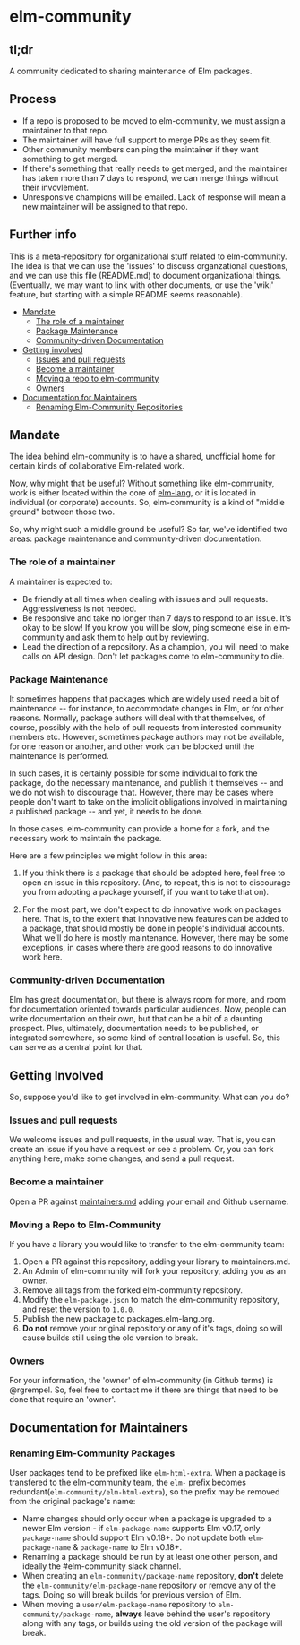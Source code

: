 # elm-community

## tl;dr

A community dedicated to sharing maintenance of Elm packages.

## Process

- If a repo is proposed to be moved to elm-community, we must assign a maintainer to that repo.
- The maintainer will have full support to merge PRs as they seem fit.
- Other community members can ping the maintainer if they want something to get merged.
- If there's something that really needs to get merged, and the maintainer has taken more than 7 days to respond, we can merge things without their invovlement.
- Unresponsive champions will be emailed. Lack of response will mean a new maintainer will be assigned to that repo.


## Further info

This is a meta-repository for organizational stuff related to elm-community.
The idea is that we can use the 'issues' to discuss organzational questions,
and we can use this file (README.md) to document organizational things.
(Eventually, we may want to link with other documents, or use the 'wiki'
feature, but starting with a simple README seems reasonable).

* [Mandate](#mandate)
    * [The role of a maintainer](#the-role-of-a-maintainer)
    * [Package Maintenance](#package-maintenance)
    * [Community-driven Documentation](#community-driven-documentation)
* [Getting involved](#getting-involved)
    * [Issues and pull requests](#issues-and-pull-requests)
    * [Become a maintainer](#become-a-maintainer)
    * [Moving a repo to elm-community](#moving-a-repo-to-elm-community)
    * [Owners](#owners)
* [Documentation for Maintainers](#documentation-for-maintainers)
    * [Renaming Elm-Community Repositories](#renaming-elm-community-packages)


## Mandate

The idea behind elm-community is to have a shared, unofficial home for certain
kinds of collaborative Elm-related work.

Now, why might that be useful? Without something like elm-community, work is
either located within the core of [elm-lang](https://github.com/elm-lang), or it
is located in individual (or corporate) accounts. So, elm-community is a kind
of "middle ground" between those two.

So, why might such a middle ground be useful? So far, we've identified two areas:
package maintenance and community-driven documentation.

### The role of a maintainer

A maintainer is expected to:

- Be friendly at all times when dealing with issues and pull requests. Aggressiveness is not needed.
- Be responsive and take no longer than 7 days to respond to an issue. It's okay to be slow! If you know you will be slow, ping someone else in elm-community and ask them to help out by reviewing.
- Lead the direction of a repository. As a champion, you will need to make calls on API design. Don't let packages come to elm-community to die.

### Package Maintenance

It sometimes happens that packages which are widely used need a bit of
maintenance -- for instance, to accommodate changes in Elm, or for other
reasons. Normally, package authors will deal with that themselves, of course,
possibly with the help of pull requests from interested community members etc.
However, sometimes package authors may not be available, for one reason or
another, and other work can be blocked until the maintenance is performed.

In such cases, it is certainly possible for some individual to fork the
package, do the necessary maintenance, and publish it themselves -- and we do
not wish to discourage that. However, there may be cases where people don't
want to take on the implicit obligations involved in maintaining a published
package -- and yet, it needs to be done.

In those cases, elm-community can provide a home for a fork, and the necessary
work to maintain the package.

Here are a few principles we might follow in this area:

1. If you think there is a package that should be adopted here, feel free to
   open an issue in this repository. (And, to repeat, this is not to discourage
   you from adopting a package yourself, if you want to take that on).

2. For the most part, we don't expect to do innovative work on packages here.
   That is, to the extent that innovative new features can be added to a
   package, that should mostly be done in people's individual accounts. What
   we'll do here is mostly maintenance. However, there may be some exceptions,
   in cases where there are good reasons to do innovative work here.

### Community-driven Documentation

Elm has great documentation, but there is always room for more, and room for
documentation oriented towards particular audiences. Now, people can write
documentation on their own, but that can be a bit of a daunting prospect.
Plus, ultimately, documentation needs to be published, or integrated somewhere,
so some kind of central location is useful. So, this can serve as a central
point for that.


## Getting Involved

So, suppose you'd like to get involved in elm-community. What can you do?

### Issues and pull requests

We welcome issues and pull requests, in the usual way. That is, you can create
an issue if you have a request or see a problem. Or, you can fork anything
here, make some changes, and send a pull request.

### Become a maintainer

Open a PR against [maintainers.md](maintainers.md) adding your email and Github username.

### Moving a Repo to Elm-Community

If you have a library you would like to transfer to the elm-community team:

1. Open a PR against this repository, adding your library to maintainers.md.
1. An Admin of elm-community will fork your repository, adding you as an owner.
1. Remove all tags from the forked elm-community repository.
1. Modify the `elm-package.json` to match the elm-community repository, and
   reset the version to `1.0.0`.
1. Publish the new package to packages.elm-lang.org.
1. **Do not** remove your original repository or any of it's tags, doing so
   will cause builds still using the old version to break.

### Owners

For your information, the 'owner' of elm-community (in Github terms) is
@rgrempel. So, feel free to contact me if there are things that need to be
done that require an 'owner'.


## Documentation for Maintainers

### Renaming Elm-Community Packages

User packages tend to be prefixed like `elm-html-extra`. When a package is
transfered to the elm-community team, the `elm-` prefix becomes
redundant(`elm-community/elm-html-extra`), so the prefix may be removed from
the original package's name:

* Name changes should only occur when a package is upgraded to a newer Elm
  version - if `elm-package-name` supports Elm v0.17, only `package-name`
  should support Elm v0.18+. Do not update both `elm-package-name` &
  `package-name` to Elm v0.18+.
* Renaming a package should be run by at least one other person, and ideally
  the #elm-community slack channel.
* When creating an `elm-community/package-name` repository, **don't** delete
  the `elm-community/elm-package-name` repository or remove any of the tags.
  Doing so will break builds for previous version of Elm.
* When moving a `user/elm-package-name` repository to
  `elm-community/package-name`, **always** leave behind the user's repository
  along with any tags, or builds using the old version of the package will
  break.
